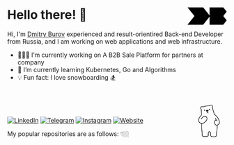 
# Hello there! 🚀  <a href="https://dburov.com" target="_blank"><img src="https://raw.githubusercontent.com/dmitryburov/dmitryburov/master/media/db_logo.png" align="right" width="90" /></a>

Hi, I'm [Dmitry Burov](https://dburov.com) experienced and result-orientired Back-end Developer from Russia, and I am working on web applications and web infrastructure.

- 👨🏻‍💻 I’m currently working on A B2B Sale Platform for partners at company
- 💪 I’m currently learning Kubernetes, Go and Algorithms
- 💡 Fun fact: I love snowboarding 🏂

<br >

<a href="https://www.youtube.com/watch?v=dQw4w9WgXcQ"><img src="https://raw.githubusercontent.com/dmitryburov/dmitryburov/master/media/bear_dance.gif" align="right" width="80" /></a>

<br >

[![LinkedIn](https://img.shields.io/badge/linkedin-%40d--burov-0077b5?style=flat-square&logo=linkedin)](https://linkedin.com/in/d-burov)
[![Telegram](https://img.shields.io/badge/telegram-%40dburov-0088cc?style=flat-square&logo=telegram)](https://t.me/dburov)
[![Instagram](https://img.shields.io/badge/instagram-%40diburov-e1306c?style=flat-square&logo=instagram)](https://instagram.com/diburov)
[![Website](https://img.shields.io/badge/%F0%9F%94%97%20%20website-dburov.com-000000?style=flat-square)](https://dburov.com)

My popular repositories are as follows: 👇🏼